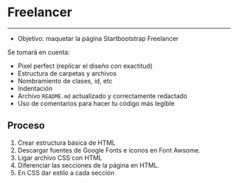 # Freelancer

***

* Objetivo: maquetar la página Startbootstrap Freelancer

Se tomará en cuenta:

* Pixel perfect (replicar el diseño con exactitud)
* Estructura de carpetas y archivos
* Nombramiento de clases, id, etc
* Indentación
* Archivo `README.md` actualizado y correctamente redactado
* Uso de comentarios para hacer tu código más legible

## Proceso

1. Crear estructura básica de HTML
2. Descargar fuentes de Google Fonts e iconos en Font Awsome.
3. Ligar archivo CSS con HTML
4. Diferenciar las secciones de la página en HTML.
5. En CSS dar estilo a cada sección
